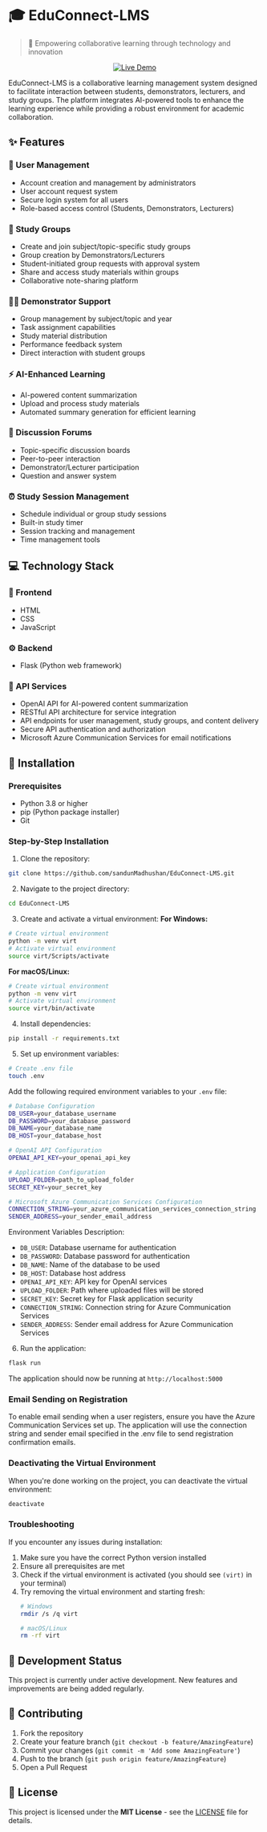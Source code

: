 # 🎓 EduConnect-LMS

> 🌟 Empowering collaborative learning through technology and innovation

<div align="center">

[![Live Demo](https://img.shields.io/badge/✨_Live_Demo-Click_Here-2ea44f?style=for-the-badge)](https://educonnect-lms.onrender.com/)

</div>

EduConnect-LMS is a collaborative learning management system designed to facilitate interaction between students, demonstrators, lecturers, and study groups. The platform integrates AI-powered tools to enhance the learning experience while providing a robust environment for academic collaboration.

## ✨ Features

### 👥 User Management
- Account creation and management by administrators
- User account request system
- Secure login system for all users
- Role-based access control (Students, Demonstrators, Lecturers)

### 👥 Study Groups
- Create and join subject/topic-specific study groups
- Group creation by Demonstrators/Lecturers
- Student-initiated group requests with approval system
- Share and access study materials within groups
- Collaborative note-sharing platform

### 👨‍🏫 Demonstrator Support
- Group management by subject/topic and year
- Task assignment capabilities
- Study material distribution
- Performance feedback system
- Direct interaction with student groups

### ⚡ AI-Enhanced Learning
- AI-powered content summarization
- Upload and process study materials
- Automated summary generation for efficient learning

### 💬 Discussion Forums
- Topic-specific discussion boards
- Peer-to-peer interaction
- Demonstrator/Lecturer participation
- Question and answer system

### ⏰ Study Session Management
- Schedule individual or group study sessions
- Built-in study timer
- Session tracking and management
- Time management tools

## 💻 Technology Stack

### 🎨 Frontend
- HTML
- CSS
- JavaScript

### ⚙️ Backend
- Flask (Python web framework)

### 🔌 API Services
- OpenAI API for AI-powered content summarization
- RESTful API architecture for service integration
- API endpoints for user management, study groups, and content delivery
- Secure API authentication and authorization
- Microsoft Azure Communication Services for email notifications

## 🚀 Installation

### Prerequisites
- Python 3.8 or higher
- pip (Python package installer)
- Git

### Step-by-Step Installation

1. Clone the repository:
```bash
git clone https://github.com/sandunMadhushan/EduConnect-LMS.git
```

2. Navigate to the project directory:
```bash
cd EduConnect-LMS
```

3. Create and activate a virtual environment:
**For Windows:**
```bash
# Create virtual environment
python -m venv virt
# Activate virtual environment
source virt/Scripts/activate
```

**For macOS/Linux:**
```bash
# Create virtual environment
python -m venv virt
# Activate virtual environment
source virt/bin/activate
```

4. Install dependencies:
```bash
pip install -r requirements.txt
```

5. Set up environment variables:
```bash
# Create .env file
touch .env
```

Add the following required environment variables to your `.env` file:
```bash
# Database Configuration
DB_USER=your_database_username
DB_PASSWORD=your_database_password
DB_NAME=your_database_name
DB_HOST=your_database_host

# OpenAI API Configuration
OPENAI_API_KEY=your_openai_api_key

# Application Configuration
UPLOAD_FOLDER=path_to_upload_folder
SECRET_KEY=your_secret_key

# Microsoft Azure Communication Services Configuration
CONNECTION_STRING=your_azure_communication_services_connection_string
SENDER_ADDRESS=your_sender_email_address
```

Environment Variables Description:
- `DB_USER`: Database username for authentication
- `DB_PASSWORD`: Database password for authentication
- `DB_NAME`: Name of the database to be used
- `DB_HOST`: Database host address
- `OPENAI_API_KEY`: API key for OpenAI services
- `UPLOAD_FOLDER`: Path where uploaded files will be stored
- `SECRET_KEY`: Secret key for Flask application security
- `CONNECTION_STRING`: Connection string for Azure Communication Services
- `SENDER_ADDRESS`: Sender email address for Azure Communication Services

6. Run the application:
```bash
flask run
```

The application should now be running at `http://localhost:5000`

### Email Sending on Registration

To enable email sending when a user registers, ensure you have the Azure Communication Services set up. The application will use the connection string and sender email specified in the .env file to send registration confirmation emails.

### Deactivating the Virtual Environment
When you're done working on the project, you can deactivate the virtual environment:
```bash
deactivate
```

### Troubleshooting

If you encounter any issues during installation:

1. Make sure you have the correct Python version installed
2. Ensure all prerequisites are met
3. Check if the virtual environment is activated (you should see `(virt)` in your terminal)
4. Try removing the virtual environment and starting fresh:
   ```bash
   # Windows
   rmdir /s /q virt
   
   # macOS/Linux
   rm -rf virt
   ```

## 🔄 Development Status

This project is currently under active development. New features and improvements are being added regularly.

## 📩 Contributing

1. Fork the repository
2. Create your feature branch (`git checkout -b feature/AmazingFeature`)
3. Commit your changes (`git commit -m 'Add some AmazingFeature'`)
4. Push to the branch (`git push origin feature/AmazingFeature`)
5. Open a Pull Request

## 📜 License

This project is licensed under the **MIT License** - see the [LICENSE](LICENSE) file for details.
